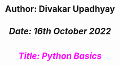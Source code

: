 # <center><h4>Author: Divakar Upadhyay</h4><h5><strong>Date: 16th October 2022</strong><h5>
<h6 style="color:magenta;"><strong>Title: Python Basics</strong><h6>
</center>
